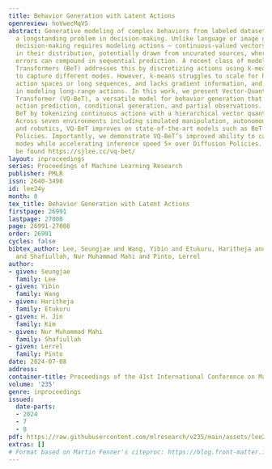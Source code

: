 ```yaml
---
title: Behavior Generation with Latent Actions
openreview: hoVwecMqV5
abstract: Generative modeling of complex behaviors from labeled datasets has been
  a longstanding problem in decision-making. Unlike language or image generation,
  decision-making requires modeling actions – continuous-valued vectors that are multimodal
  in their distribution, potentially drawn from uncurated sources, where generation
  errors can compound in sequential prediction. A recent class of models called Behavior
  Transformers (BeT) addresses this by discretizing actions using k-means clustering
  to capture different modes. However, k-means struggles to scale for high-dimensional
  action spaces or long sequences, and lacks gradient information, and thus BeT suffers
  in modeling long-range actions. In this work, we present Vector-Quantized Behavior
  Transformer (VQ-BeT), a versatile model for behavior generation that handles multimodal
  action prediction, conditional generation, and partial observations. VQ-BeT augments
  BeT by tokenizing continuous actions with a hierarchical vector quantization module.
  Across seven environments including simulated manipulation, autonomous driving,
  and robotics, VQ-BeT improves on state-of-the-art models such as BeT and Diffusion
  Policies. Importantly, we demonstrate VQ-BeT’s improved ability to capture behavior
  modes while accelerating inference speed 5× over Diffusion Policies. Videos can
  be found https://sjlee.cc/vq-bet/
layout: inproceedings
series: Proceedings of Machine Learning Research
publisher: PMLR
issn: 2640-3498
id: lee24y
month: 0
tex_title: Behavior Generation with Latent Actions
firstpage: 26991
lastpage: 27008
page: 26991-27008
order: 26991
cycles: false
bibtex_author: Lee, Seungjae and Wang, Yibin and Etukuru, Haritheja and Kim, H. Jin
  and Shafiullah, Nur Muhammad Mahi and Pinto, Lerrel
author:
- given: Seungjae
  family: Lee
- given: Yibin
  family: Wang
- given: Haritheja
  family: Etukuru
- given: H. Jin
  family: Kim
- given: Nur Muhammad Mahi
  family: Shafiullah
- given: Lerrel
  family: Pinto
date: 2024-07-08
address:
container-title: Proceedings of the 41st International Conference on Machine Learning
volume: '235'
genre: inproceedings
issued:
  date-parts:
  - 2024
  - 7
  - 8
pdf: https://raw.githubusercontent.com/mlresearch/v235/main/assets/lee24y/lee24y.pdf
extras: []
# Format based on Martin Fenner's citeproc: https://blog.front-matter.io/posts/citeproc-yaml-for-bibliographies/
---
```

